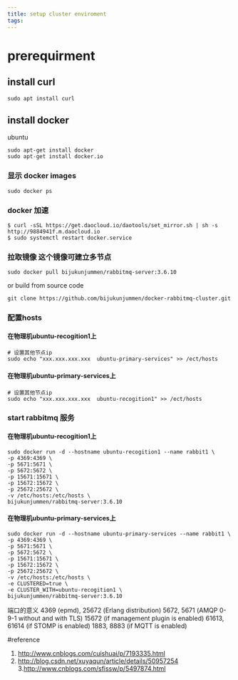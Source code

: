 ```yaml
---
title: setup cluster enviroment
tags:
---
```


# prerequirment

## install curl
```
sudo apt install curl
```

## install docker
ubuntu
```
sudo apt-get install docker
sudo apt-get install docker.io
```

### 显示 docker images
```
sudo docker ps
```

### docker 加速
```
$ curl -sSL https://get.daocloud.io/daotools/set_mirror.sh | sh -s http://9884941f.m.daocloud.io
$ sudo systemctl restart docker.service
```

### 拉取镜像 这个镜像可建立多节点
```
sudo docker pull bijukunjummen/rabbitmq-server:3.6.10
```
or build from source code
```
git clone https://github.com/bijukunjummen/docker-rabbitmq-cluster.git
```

### 配置hosts
#### 在物理机ubuntu-recogition1上
```
# 设置其他节点ip
sudo echo "xxx.xxx.xxx.xxx  ubuntu-primary-services" >> /ect/hosts
```
#### 在物理机ubuntu-primary-services上
```
# 设置其他节点ip
sudo echo "xxx.xxx.xxx.xxx  ubuntu-recogition1" >> /ect/hosts
```


### start rabbitmq 服务
#### 在物理机ubuntu-recogition1上
```
sudo docker run -d --hostname ubuntu-recogition1 --name rabbit1 \
-p 4369:4369 \
-p 5671:5671 \
-p 5672:5672 \
-p 15671:15671 \
-p 15672:15672 \
-p 25672:25672 \
-v /etc/hosts:/etc/hosts \
bijukunjummen/rabbitmq-server:3.6.10
```

#### 在物理机ubuntu-primary-services上
```
sudo docker run -d --hostname ubuntu-primary-services --name rabbit1 \
-p 4369:4369 \
-p 5671:5671 \
-p 5672:5672 \
-p 15671:15671 \
-p 15672:15672 \
-p 25672:25672 \
-v /etc/hosts:/etc/hosts \
-e CLUSTERED=true \
-e CLUSTER_WITH=ubuntu-recogition1 \
bijukunjummen/rabbitmq-server:3.6.10
```

端口的意义
4369 (epmd), 25672 (Erlang distribution)
5672, 5671 (AMQP 0-9-1 without and with TLS)
15672 (if management plugin is enabled)
61613, 61614 (if STOMP is enabled)
1883, 8883 (if MQTT is enabled)

#reference
1. http://www.cnblogs.com/cuishuai/p/7193335.html
2. http://blog.csdn.net/xuyaqun/article/details/50957254
3.http://www.cnblogs.com/sfissw/p/5497874.html
